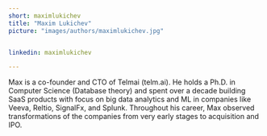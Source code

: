 ```yaml
---
short: maximlukichev
title: "Maxim Lukichev"
picture: "images/authors/maximlukichev.jpg"


linkedin: maximlukichev

---
```


Max is a co-founder and CTO of Telmai (telm.ai). He holds a Ph.D. in Computer Science (Database theory) and spent over a decade building SaaS products with focus on big data analytics and ML in companies like Veeva, Reltio, SignalFx, and Splunk. Throughout his career, Max observed transformations of the companies from very early stages to acquisition and IPO.